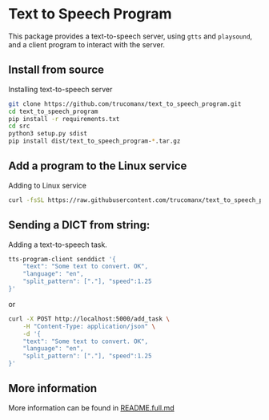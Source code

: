 # Text to Speech Program

This package provides a text-to-speech server, using `gtts` and `playsound`, and a client program to interact with the server.

## Install from source
Installing text-to-speech server

```bash
git clone https://github.com/trucomanx/text_to_speech_program.git
cd text_to_speech_program
pip install -r requirements.txt
cd src
python3 setup.py sdist
pip install dist/text_to_speech_program-*.tar.gz
```

## Add a program to the Linux service
Adding to Linux service

```bash
curl -fsSL https://raw.githubusercontent.com/trucomanx/text_to_speech_program/main/install_linux_service.sh | sh
```

## Sending a DICT from string:
Adding a text-to-speech task.

```bash
tts-program-client senddict '{ 
    "text": "Some text to convert. OK", 
    "language": "en", 
    "split_pattern": ["."], "speed":1.25 
}'
```

or

```bash
curl -X POST http://localhost:5000/add_task \
    -H "Content-Type: application/json" \
    -d '{
    "text": "Some text to convert. OK", 
    "language": "en", 
    "split_pattern": ["."], "speed":1.25 
}'
```

## More information
More information can be found in [README.full.md](README.full.md)

